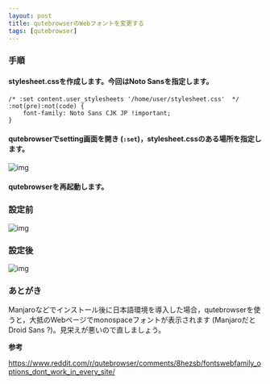 ```yaml
---
layout: post
title: qutebrowserのWebフォントを変更する
tags: [qutebrowser]
---
```


### 手順


#### stylesheet.cssを作成します。今回はNoto Sansを指定します。

    /* :set content.user_stylesheets '/home/user/stylesheet.css'  */
    :not(pre):not(code) {
        font-family: Noto Sans CJK JP !important;
    }


#### qutebrowserでsetting画面を開き (`:set`)，stylesheet.cssのある場所を指定します。

![img](02.png)


#### qutebrowserを再起動します。


### 設定前

![img](01.png)


### 設定後

![img](03.png)


### あとがき

Manjaroなどでインストール後に日本語環境を導入した場合，qutebrowserを使うと，大抵のWebページでmonospaceフォントが表示されます (ManjaroだとDroid Sans ?)。見栄えが悪いので直しましょう。

**参考**

<https://www.reddit.com/r/qutebrowser/comments/8hezsb/fontswebfamily_options_dont_work_in_every_site/>

